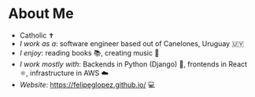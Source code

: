 # About Me
* Catholic ✝️
* _I work as a_: software engineer based out of Canelones, Uruguay 🇺🇾
* _I enjoy_: reading books 📚, creating music 🎼
* _I work mostly with_: Backends in Python (Django) 🐍, frontends in React ⚛️, infrastructure in AWS ☁️
* _Website_: https://felipeglopez.github.io/ 💻
